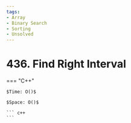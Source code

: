 ```yaml
---
tags:
- Array
- Binary Search
- Sorting
- Unsolved
---
```



# 436. Find Right Interval

=== "C++"

    $Time: O()$

    $Space: O()$

    ``` c++
    ```